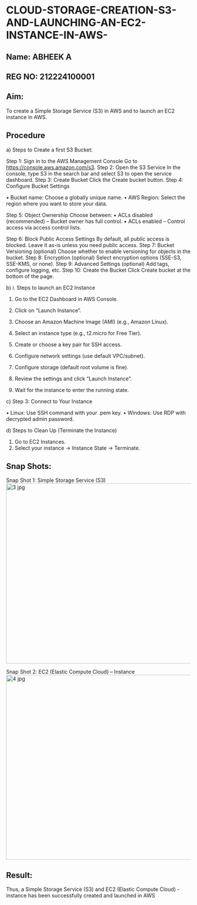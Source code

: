 # CLOUD-STORAGE-CREATION-S3-AND-LAUNCHING-AN-EC2-INSTANCE-IN-AWS-
## Name: ABHEEK A
## REG NO: 212224100001
## Aim:
To create a Simple Storage Service (S3) in AWS and to launch an EC2
instance in AWS.
## Procedure
a) Steps to Create a first S3 Bucket:

Step 1: Sign in to the AWS Management Console
Go to https://console.aws.amazon.com/s3.
Step 2: Open the S3 Service
In the console, type S3 in the search bar and select S3 to open the service
dashboard.
Step 3: Create Bucket
Click the Create bucket button.
Step 4: Configure Bucket Settings

• Bucket name: Choose a globally unique name.
• AWS Region: Select the region where you want to store your data.

Step 5: Object Ownership
Choose between:
▪ ACLs disabled (recommended) – Bucket owner has full control.
▪ ACLs enabled – Control access via access control lists.

Step 6: Block Public Access Settings
By default, all public access is blocked. Leave it as-is unless you need
public access.
Step 7: Bucket Versioning (optional)
Choose whether to enable versioning for objects in the bucket.
Step 8: Encryption (optional)
Select encryption options (SSE-S3, SSE-KMS, or none).
Step 9: Advanced Settings (optional)
Add tags, configure logging, etc.
Step 10: Create the Bucket
Click Create bucket at the bottom of the page.

b) i. Steps to launch an EC2 Instance

1. Go to the EC2 Dashboard in AWS Console.
2. Click on “Launch Instance”.
3. Choose an Amazon Machine Image (AMI) (e.g., Amazon Linux).
4. Select an instance type (e.g., t2.micro for Free Tier).



5. Create or choose a key pair for SSH access.
6. Configure network settings (use default VPC/subnet).
7. Configure storage (default root volume is fine).
8. Review the settings and click “Launch Instance”.
9. Wait for the instance to enter the running state.

c) Step 3: Connect to Your Instance

• Linux: Use SSH command with your .pem key.
• Windows: Use RDP with decrypted admin password.

d) Steps to Clean Up (Terminate the Instance)

1. Go to EC2 Instances.
2. Select your instance → Instance State → Terminate.

## Snap Shots:

Snap Shot 1: Simple Storage Service (S3)
<img width="928" height="491" alt="3 jpg" src="https://github.com/user-attachments/assets/31204562-2ea7-4e7b-bdd1-f8e5ff4baff2" />

Snap Shot 2: EC2 (Elastic Compute Cloud) – Instance
<img width="883" height="504" alt="4 jpg" src="https://github.com/user-attachments/assets/6f63b02e-af4a-4867-8231-4aa88c252cf9" />


## Result:
Thus, a Simple Storage Service (S3) and EC2 (Elastic Compute Cloud) - instance
has been successfully created and launched in AWS
